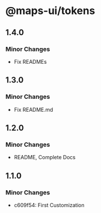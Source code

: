 # @maps-ui/tokens

## 1.4.0

### Minor Changes

- Fix READMEs

## 1.3.0

### Minor Changes

- Fix README.md

## 1.2.0

### Minor Changes

- README, Complete Docs

## 1.1.0

### Minor Changes

- c609f54: First Customization
